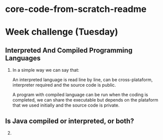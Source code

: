 # core-code-from-scratch-readme
# Week challenge (Tuesday)
## Interpreted And Compiled Programming Languages
1. In a simple way we can say that:

   An interpreted language is read line by line, can be cross-plataform, interpreter required and the source code is public.

   A program with compiled language can be run when the coding is completed, we can share the executable but depends on the plataform that we used initially and the source code is private.

## Is Java compiled or interpreted, or both?
2.
